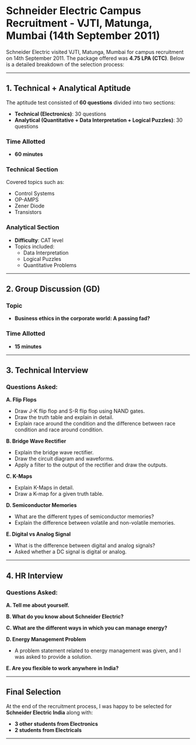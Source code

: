 # Schneider Electric Campus Recruitment - VJTI, Matunga, Mumbai (14th September 2011)

Schneider Electric visited VJTI, Matunga, Mumbai for campus recruitment on 14th September 2011. The package offered was **4.75 LPA (CTC)**. Below is a detailed breakdown of the selection process:

---

## 1. Technical + Analytical Aptitude

The aptitude test consisted of **60 questions** divided into two sections:
- **Technical (Electronics)**: 30 questions
- **Analytical (Quantitative + Data Interpretation + Logical Puzzles)**: 30 questions

### Time Allotted
- **60 minutes**

### Technical Section
Covered topics such as:
- Control Systems
- OP-AMPS
- Zener Diode
- Transistors

### Analytical Section
- **Difficulty**: CAT level
- Topics included:
  - Data Interpretation
  - Logical Puzzles
  - Quantitative Problems

---

## 2. Group Discussion (GD)

### Topic
- **Business ethics in the corporate world: A passing fad?**

### Time Allotted
- **15 minutes**

---

## 3. Technical Interview

### Questions Asked:

**A. Flip Flops**
- Draw J-K flip flop and S-R flip flop using NAND gates.
- Draw the truth table and explain in detail.
- Explain race around the condition and the difference between race condition and race around condition.

**B. Bridge Wave Rectifier**
- Explain the bridge wave rectifier.
- Draw the circuit diagram and waveforms.
- Apply a filter to the output of the rectifier and draw the outputs.

**C. K-Maps**
- Explain K-Maps in detail.
- Draw a K-map for a given truth table.

**D. Semiconductor Memories**
- What are the different types of semiconductor memories?
- Explain the difference between volatile and non-volatile memories.

**E. Digital vs Analog Signal**
- What is the difference between digital and analog signals?
- Asked whether a DC signal is digital or analog.

---

## 4. HR Interview

### Questions Asked:

**A. Tell me about yourself.**

**B. What do you know about Schneider Electric?**

**C. What are the different ways in which you can manage energy?**

**D. Energy Management Problem**
- A problem statement related to energy management was given, and I was asked to provide a solution.

**E. Are you flexible to work anywhere in India?**

---

## Final Selection

At the end of the recruitment process, I was happy to be selected for **Schneider Electric India** along with:
- **3 other students from Electronics**
- **2 students from Electricals**

---

